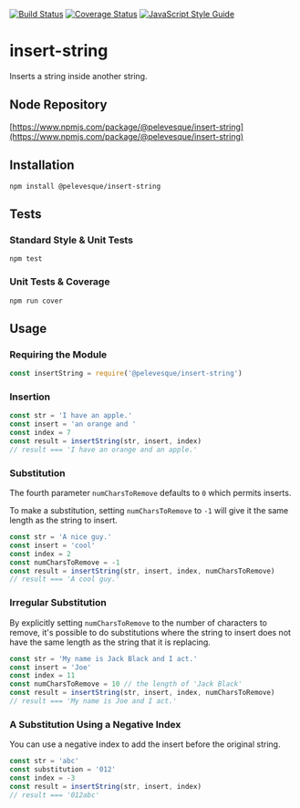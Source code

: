 [![Build Status](https://travis-ci.org/pelevesque/insert-string.svg?branch=master)](https://travis-ci.org/pelevesque/insert-string)
[![Coverage Status](https://coveralls.io/repos/github/pelevesque/insert-string/badge.svg?branch=master)](https://coveralls.io/github/pelevesque/insert-string?branch=master)
[![JavaScript Style Guide](https://img.shields.io/badge/code_style-standard-brightgreen.svg)](https://standardjs.com)

# insert-string

Inserts a string inside another string.

## Node Repository

[https://www.npmjs.com/package/@pelevesque/insert-string](https://www.npmjs.com/package/@pelevesque/insert-string)

## Installation

`npm install @pelevesque/insert-string`

## Tests

### Standard Style & Unit Tests

`npm test`

### Unit Tests & Coverage

`npm run cover`

## Usage

### Requiring the Module

```js
const insertString = require('@pelevesque/insert-string')
```
### Insertion

```js
const str = 'I have an apple.'
const insert = 'an orange and '
const index = 7
const result = insertString(str, insert, index)
// result === 'I have an orange and an apple.'
```

### Substitution

The fourth parameter `numCharsToRemove` defaults to `0` which permits inserts.

To make a substitution, setting `numCharsToRemove` to `-1` will give it the same length as the string to insert.

```js
const str = 'A nice guy.'
const insert = 'cool'
const index = 2
const numCharsToRemove = -1
const result = insertString(str, insert, index, numCharsToRemove)
// result === 'A cool guy.'
```

### Irregular Substitution

By explicitly setting `numCharsToRemove` to the number of characters to remove, it's possible to do substitutions where the string to insert does not have the same length as the string that it is replacing.

```js
const str = 'My name is Jack Black and I act.'
const insert = 'Joe'
const index = 11
const numCharsToRemove = 10 // the length of 'Jack Black'
const result = insertString(str, insert, index, numCharsToRemove)
// result === 'My name is Joe and I act.'
```

### A Substitution Using a Negative Index

You can use a negative index to add the insert before the original string.

```js
const str = 'abc'
const substitution = '012'
const index = -3
const result = insertString(str, insert, index)
// result === '012abc'
```
